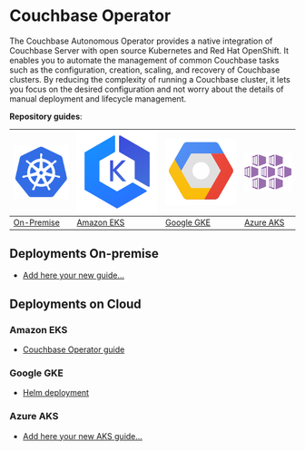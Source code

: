 # Couchbase Operator
The Couchbase Autonomous Operator provides a native integration of Couchbase Server with open source Kubernetes and Red Hat OpenShift. It enables you to automate the management of common Couchbase tasks such as the configuration, creation, scaling, and recovery of Couchbase clusters. By reducing the complexity of running a Couchbase cluster, it lets you focus on the desired configuration and not worry about the details of manual deployment and lifecycle management.

**Repository guides**:

|![On-Premise](assets/on-premise.png)|![EKS](assets/eks.png)|![GKE](assets/gke.png)|![AKS](assets/aks.png)|
| :--- | :--- | :--- | :--- |
| [On-Premise](on-premise) | [Amazon EKS](eks) | [Google GKE](gke) | [Azure AKS](aks) |


## Deployments On-premise
* [Add here your new guide...]()

## Deployments on Cloud

### Amazon EKS

* [Couchbase Operator guide](eks/cboperator)

### Google GKE

* [Helm deployment](gke/helm-guide)

### Azure AKS

* [Add here your new AKS guide...]()

